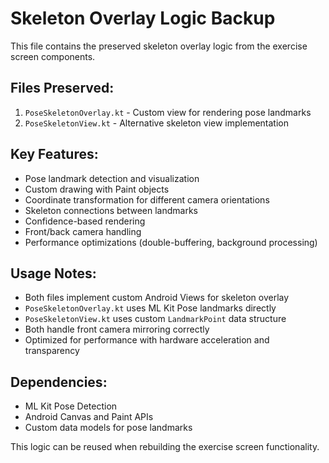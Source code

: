 # Skeleton Overlay Logic Backup

This file contains the preserved skeleton overlay logic from the exercise screen components.

## Files Preserved:
1. `PoseSkeletonOverlay.kt` - Custom view for rendering pose landmarks
2. `PoseSkeletonView.kt` - Alternative skeleton view implementation

## Key Features:
- Pose landmark detection and visualization
- Custom drawing with Paint objects
- Coordinate transformation for different camera orientations
- Skeleton connections between landmarks
- Confidence-based rendering
- Front/back camera handling
- Performance optimizations (double-buffering, background processing)

## Usage Notes:
- Both files implement custom Android Views for skeleton overlay
- `PoseSkeletonOverlay.kt` uses ML Kit Pose landmarks directly
- `PoseSkeletonView.kt` uses custom `LandmarkPoint` data structure
- Both handle front camera mirroring correctly
- Optimized for performance with hardware acceleration and transparency

## Dependencies:
- ML Kit Pose Detection
- Android Canvas and Paint APIs
- Custom data models for pose landmarks

This logic can be reused when rebuilding the exercise screen functionality.
